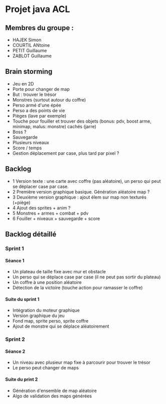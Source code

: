 # Projet java ACL

## Membres du groupe :
* HAJEK Simon
* COURTIL ANtoine
* PETIT Guillaume
* ZABLOT Guillaume

## Brain storming
* Jeu en 2D
* Porte pour changer de map
* But : trouver le trésor
* Monstres (surtout autour du coffre)
* Perso armé d'une épée
* Perso a des points de vie
* Pièges (lave par exemple)
* Touche pour fouiller et trouver des objets (bonus: pdv, boost arme, minimap, malus: monstre) cachés (jarre)
* Boss ?
* Sauvegarde
* Plusieurs niveaux
* Score / temps
* Gestion déplacement par case, plus tard par pixel ?

## Backlog
* 1 Version texte : une carte avec coffre (pas aléatoire), un perso qui peut se déplacer case par case.
* 2 Première version graphique basique. Génération aléatoire map ?
* 3 Deuxième version graphique : ajout élem sur map non texturés (+piège)
* 4 Ajout des sprites + anim ?
* 5 Monstres + armes + combat + pdv
* 6 Fouiller + niveaux + sauvegarde + score
 

## Backlog détaillé

### Sprint 1

#### Séance 1

* Un plateau de taille fixe avec mur et obstacle
* Un perso qui se déplace case par case (il ne peut pas sortir du plateau)
* Un coffre à une position aléatoire
* Détection de la victoire (touche action pour ramasser le coffre)

#### Suite du sprint 1

* Intégration du moteur graphique
* Version graphique du jeu
* Fond map, sprite perso, sprite coffre
* Ajout de monstre qui se déplace aléatoirement

### Sprint 2

#### Séance 2

* Un niveau avec plusieur map fixe à parcourir pour trouver le trésor
* Le perso peut changer de maps

#### Suite du print 2

* Génération d'ensemble de map aléatoire
* Algo de validation des maps générées





